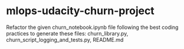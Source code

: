 # mlops-udacity-churn-project
Refactor the given churn_notebook.ipynb file following the best coding practices to generate these files:  churn_library.py, churn_script_logging_and_tests.py, README.md
